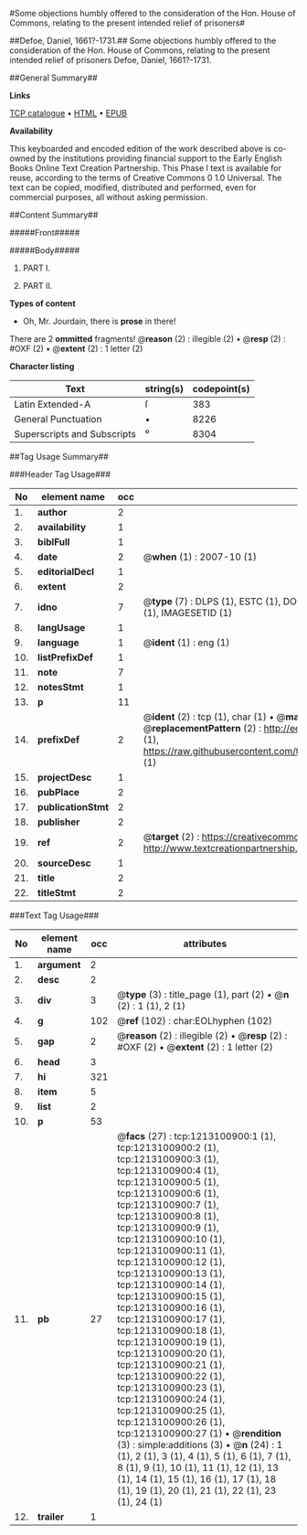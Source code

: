 #Some objections humbly offered to the consideration of the Hon. House of Commons, relating to the present intended relief of prisoners#

##Defoe, Daniel, 1661?-1731.##
Some objections humbly offered to the consideration of the Hon. House of Commons, relating to the present intended relief of prisoners
Defoe, Daniel, 1661?-1731.

##General Summary##

**Links**

[TCP catalogue](http://www.ota.ox.ac.uk/tcp/)  • 
[HTML](http://tei.it.ox.ac.uk/tcp/Texts-HTML/free/004/004778798.html)  • 
[EPUB](http://tei.it.ox.ac.uk/tcp/Texts-EPUB/free/004/004778798.epub)

**Availability**

This keyboarded and encoded edition of the
	       work described above is co-owned by the institutions
	       providing financial support to the Early English Books
	       Online Text Creation Partnership. This Phase I text is
	       available for reuse, according to the terms of Creative
	       Commons 0 1.0 Universal. The text can be copied,
	       modified, distributed and performed, even for
	       commercial purposes, all without asking permission.


##Content Summary##

#####Front#####

#####Body#####

1. PART I.

1. PART II.

**Types of content**

  * Oh, Mr. Jourdain, there is **prose** in there!

There are 2 **ommitted** fragments! 
 @__reason__ (2) : illegible (2)  •  @__resp__ (2) : #OXF (2)  •  @__extent__ (2) : 1 letter (2)

**Character listing**


|Text|string(s)|codepoint(s)|
|---|---|---|
|Latin Extended-A|ſ|383|
|General Punctuation|•|8226|
|Superscripts             and Subscripts|⁰|8304|

##Tag Usage Summary##

###Header Tag Usage###

|No|element name|occ|attributes|
|---|---|---|---|
|1.|__author__|2||
|2.|__availability__|1||
|3.|__biblFull__|1||
|4.|__date__|2| @__when__ (1) : 2007-10 (1)|
|5.|__editorialDecl__|1||
|6.|__extent__|2||
|7.|__idno__|7| @__type__ (7) : DLPS (1), ESTC (1), DOCNO (1), TCP (1), GALEDOCNO (1), CONTENTSET (1), IMAGESETID (1)|
|8.|__langUsage__|1||
|9.|__language__|1| @__ident__ (1) : eng (1)|
|10.|__listPrefixDef__|1||
|11.|__note__|7||
|12.|__notesStmt__|1||
|13.|__p__|11||
|14.|__prefixDef__|2| @__ident__ (2) : tcp (1), char (1)  •  @__matchPattern__ (2) : ([0-9\-]+):([0-9IVX]+) (1), (.+) (1)  •  @__replacementPattern__ (2) : http://eebo.chadwyck.com/downloadtiff?vid=$1&page=$2 (1), https://raw.githubusercontent.com/textcreationpartnership/Texts/master/tcpchars.xml#$1 (1)|
|15.|__projectDesc__|1||
|16.|__pubPlace__|2||
|17.|__publicationStmt__|2||
|18.|__publisher__|2||
|19.|__ref__|2| @__target__ (2) : https://creativecommons.org/publicdomain/zero/1.0/ (1), http://www.textcreationpartnership.org/docs/. (1)|
|20.|__sourceDesc__|1||
|21.|__title__|2||
|22.|__titleStmt__|2||


###Text Tag Usage###

|No|element name|occ|attributes|
|---|---|---|---|
|1.|__argument__|2||
|2.|__desc__|2||
|3.|__div__|3| @__type__ (3) : title_page (1), part (2)  •  @__n__ (2) : 1 (1), 2 (1)|
|4.|__g__|102| @__ref__ (102) : char:EOLhyphen (102)|
|5.|__gap__|2| @__reason__ (2) : illegible (2)  •  @__resp__ (2) : #OXF (2)  •  @__extent__ (2) : 1 letter (2)|
|6.|__head__|3||
|7.|__hi__|321||
|8.|__item__|5||
|9.|__list__|2||
|10.|__p__|53||
|11.|__pb__|27| @__facs__ (27) : tcp:1213100900:1 (1), tcp:1213100900:2 (1), tcp:1213100900:3 (1), tcp:1213100900:4 (1), tcp:1213100900:5 (1), tcp:1213100900:6 (1), tcp:1213100900:7 (1), tcp:1213100900:8 (1), tcp:1213100900:9 (1), tcp:1213100900:10 (1), tcp:1213100900:11 (1), tcp:1213100900:12 (1), tcp:1213100900:13 (1), tcp:1213100900:14 (1), tcp:1213100900:15 (1), tcp:1213100900:16 (1), tcp:1213100900:17 (1), tcp:1213100900:18 (1), tcp:1213100900:19 (1), tcp:1213100900:20 (1), tcp:1213100900:21 (1), tcp:1213100900:22 (1), tcp:1213100900:23 (1), tcp:1213100900:24 (1), tcp:1213100900:25 (1), tcp:1213100900:26 (1), tcp:1213100900:27 (1)  •  @__rendition__ (3) : simple:additions (3)  •  @__n__ (24) : 1 (1), 2 (1), 3 (1), 4 (1), 5 (1), 6 (1), 7 (1), 8 (1), 9 (1), 10 (1), 11 (1), 12 (1), 13 (1), 14 (1), 15 (1), 16 (1), 17 (1), 18 (1), 19 (1), 20 (1), 21 (1), 22 (1), 23 (1), 24 (1)|
|12.|__trailer__|1||
